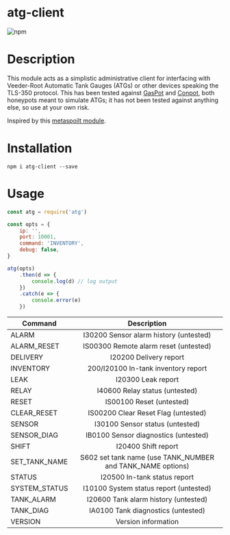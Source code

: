 atg-client
====

![npm](https://img.shields.io/npm/v/atg-client.svg)


# Description

This module acts as a simplistic administrative client for interfacing with Veeder-Root Automatic Tank Gauges (ATGs) or other devices speaking the TLS-350 protocol.
This has been tested against [GasPot](https://github.com/sjhilt/GasPot) and [Conpot](http://conpot.org/), both honeypots meant to simulate ATGs; it has not been tested against anything else, so use at your own risk.

Inspired by this [metaspoilt module](https://github.com/rapid7/metasploit-framework/blob/master/modules/auxiliary/admin/atg/atg_client.rb).


# Installation

`npm i atg-client --save`

# Usage

```js
const atg = require('atg')

const opts = {
	ip: '',
	port: 10001,
	command: 'INVENTORY',
	debug: false,
}

atg(opts)
	.then(d => {
		console.log(d) // log output
	})
	.catch(e => {
		console.error(e)
	})
```

| Command  |      Description      |
|----------|:-------------:|
ALARM | I30200 Sensor alarm history (untested)
ALARM_RESET | IS00300 Remote alarm reset (untested)
DELIVERY | I20200 Delivery report
INVENTORY | 200/I20100 In-tank inventory report
LEAK | I20300 Leak report
RELAY | I40600 Relay status (untested)
RESET | IS00100 Reset (untested)
CLEAR_RESET | IS00200 Clear Reset Flag (untested)
SENSOR | I30100 Sensor status (untested)
SENSOR_DIAG | IB0100 Sensor diagnostics (untested)
SHIFT | I20400 Shift report
SET_TANK_NAME | S602 set tank name (use TANK_NUMBER and TANK_NAME options)
STATUS | I20500 In-tank status report
SYSTEM_STATUS | I10100 System status report (untested)
TANK_ALARM | I20600 Tank alarm history (untested)
TANK_DIAG | IA0100 Tank diagnostics (untested)
VERSION | Version information

